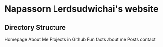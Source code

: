 # Napassorn Lerdsudwichai's website

## Directory Structure
Homepage
  About Me
  Projects in Github
  Fun facts about me
  Posts
  contact
